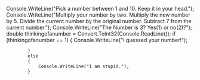  Console.WriteLine("Pick a number between 1 and 10. Keep it in your head.");
            Console.WriteLine("Multiply your number by two. Multiply the new number by 5. Divide the current number by the original number. Subtract 7 from the current number.");
            Console.WriteLine("The Number is 3? Yes(1) or no(2)?");
            double thinkingofanumber = Convert.ToInt32(Console.ReadLine());
            if (thinkingofanumber == 1)
            {
                Console.WriteLine("I guessed your number!");

            }
            else
            {
                Console.WriteLine("I am stupid.");
            }
